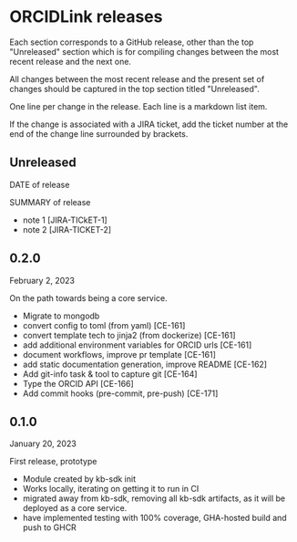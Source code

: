 # ORCIDLink releases

Each section corresponds to a GitHub release, other than the top "Unreleased" section which is for compiling changes between the most recent release and the next one.

All changes between the most recent release and the present set of changes should be captured in the top section titled "Unreleased".

One line per change in the release. Each line is a markdown list item.

If the change is associated with a JIRA ticket, add the ticket number at the end of the change line surrounded by brackets.

## Unreleased

DATE of release

SUMMARY of release

* note 1 [JIRA-TICkET-1]
* note 2 [JIRA-TICKET-2]

## 0.2.0

February 2, 2023

On the path towards being a core service.

* Migrate to mongodb
* convert config to toml (from yaml) [CE-161]
* convert template tech to jinja2 (from dockerize) [CE-161]
* add additional environment variables for ORCID urls [CE-161]
* document workflows, improve pr template [CE-161]
* add static documentation generation, improve README [CE-162]
* Add git-info task & tool to capture git [CE-164]
* Type the ORCID API [CE-166]
* Add commit hooks (pre-commit, pre-push) [CE-171]

## 0.1.0

January 20, 2023

First release, prototype

* Module created by kb-sdk init
* Works locally, iterating on getting it to run in CI
* migrated away from kb-sdk, removing all kb-sdk artifacts, as it will be deployed as a core service.
* have implemented testing with 100% coverage, GHA-hosted build and push to GHCR
